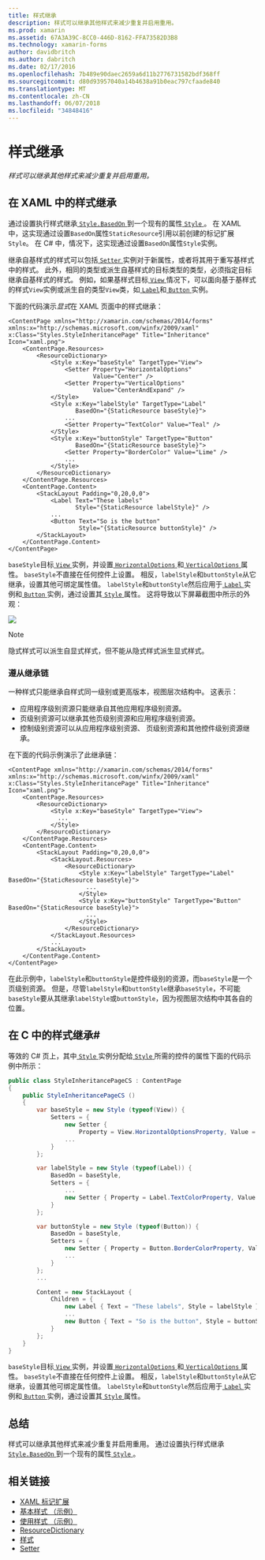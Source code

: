 ```yaml
---
title: 样式继承
description: 样式可以继承其他样式来减少重复并启用重用。
ms.prod: xamarin
ms.assetid: 67A3A39C-8CC0-446D-8162-FFA73582D3B8
ms.technology: xamarin-forms
author: davidbritch
ms.author: dabritch
ms.date: 02/17/2016
ms.openlocfilehash: 7b489e90daec2659a6d11b2776731582bdf368ff
ms.sourcegitcommit: d80d93957040a14b4638a91b0eac797cfaade840
ms.translationtype: MT
ms.contentlocale: zh-CN
ms.lasthandoff: 06/07/2018
ms.locfileid: "34848416"
---
```

# <a name="style-inheritance"></a>样式继承

_样式可以继承其他样式来减少重复并启用重用。_

## <a name="style-inheritance-in-xaml"></a>在 XAML 中的样式继承

通过设置执行样式继承[ `Style.BasedOn` ](https://developer.xamarin.com/api/property/Xamarin.Forms.Style.BasedOn/)到一个现有的属性[ `Style` ](https://developer.xamarin.com/api/type/Xamarin.Forms.Style/)。 在 XAML 中，这实现通过设置`BasedOn`属性`StaticResource`引用以前创建的标记扩展`Style`。 在 C# 中，情况下，这实现通过设置`BasedOn`属性`Style`实例。

继承自基样式的样式可以包括[ `Setter` ](https://developer.xamarin.com/api/type/Xamarin.Forms.Setter/)实例对于新属性，或者将其用于重写基样式中的样式。 此外，相同的类型或派生自基样式的目标类型的类型，必须指定目标继承自基样式的样式。 例如，如果基样式目标[ `View` ](https://developer.xamarin.com/api/type/Xamarin.Forms.View/)情况下，可以面向基于基样式的样式`View`实例或派生自的类型`View`类，如[ `Label`](https://developer.xamarin.com/api/type/Xamarin.Forms.Label/)和[ `Button` ](https://developer.xamarin.com/api/type/Xamarin.Forms.Button/)实例。

下面的代码演示*显式*在 XAML 页面中的样式继承：

```xaml
<ContentPage xmlns="http://xamarin.com/schemas/2014/forms" xmlns:x="http://schemas.microsoft.com/winfx/2009/xaml" x:Class="Styles.StyleInheritancePage" Title="Inheritance" Icon="xaml.png">
    <ContentPage.Resources>
        <ResourceDictionary>
            <Style x:Key="baseStyle" TargetType="View">
                <Setter Property="HorizontalOptions"
                        Value="Center" />
                <Setter Property="VerticalOptions"
                        Value="CenterAndExpand" />
            </Style>
            <Style x:Key="labelStyle" TargetType="Label"
                   BasedOn="{StaticResource baseStyle}">
                ...
                <Setter Property="TextColor" Value="Teal" />
            </Style>
            <Style x:Key="buttonStyle" TargetType="Button"
                   BasedOn="{StaticResource baseStyle}">
                <Setter Property="BorderColor" Value="Lime" />
                ...
            </Style>
        </ResourceDictionary>
    </ContentPage.Resources>
    <ContentPage.Content>
        <StackLayout Padding="0,20,0,0">
            <Label Text="These labels"
                   Style="{StaticResource labelStyle}" />
            ...
            <Button Text="So is the button"
                    Style="{StaticResource buttonStyle}" />
        </StackLayout>
    </ContentPage.Content>
</ContentPage>
```

`baseStyle`目标[ `View` ](https://developer.xamarin.com/api/type/Xamarin.Forms.View/)实例，并设置[ `HorizontalOptions` ](https://developer.xamarin.com/api/property/Xamarin.Forms.View.HorizontalOptions/)和[ `VerticalOptions` ](https://developer.xamarin.com/api/property/Xamarin.Forms.View.VerticalOptions/)属性。 `baseStyle`不直接在任何控件上设置。 相反，`labelStyle`和`buttonStyle`从它继承，设置其他可绑定属性值。 `labelStyle`和`buttonStyle`然后应用于[ `Label` ](https://developer.xamarin.com/api/type/Xamarin.Forms.Label/)实例和[ `Button` ](https://developer.xamarin.com/api/type/Xamarin.Forms.Button/)实例，通过设置其[ `Style` ](https://developer.xamarin.com/api/property/Xamarin.Forms.VisualElement.Style/)属性。 这将导致以下屏幕截图中所示的外观：

[![](inheritance-images/style-inheritance.png)](inheritance-images/style-inheritance-large.png#lightbox)

> [!NOTE]
> 隐式样式可以派生自显式样式，但不能从隐式样式派生显式样式。

### <a name="respecting-the-inheritance-chain"></a>遵从继承链

一种样式只能继承自样式同一级别或更高版本，视图层次结构中。 这表示：

- 应用程序级别资源只能继承自其他应用程序级别资源。
- 页级别资源可以继承其他页级别资源和应用程序级别资源。
- 控制级别资源可以从应用程序级别资源、 页级别资源和其他控件级别资源继承。

在下面的代码示例演示了此继承链：

```xaml
<ContentPage xmlns="http://xamarin.com/schemas/2014/forms" xmlns:x="http://schemas.microsoft.com/winfx/2009/xaml" x:Class="Styles.StyleInheritancePage" Title="Inheritance" Icon="xaml.png">
    <ContentPage.Resources>
        <ResourceDictionary>
            <Style x:Key="baseStyle" TargetType="View">
              ...
            </Style>
        </ResourceDictionary>
    </ContentPage.Resources>
    <ContentPage.Content>
        <StackLayout Padding="0,20,0,0">
            <StackLayout.Resources>
                <ResourceDictionary>
                    <Style x:Key="labelStyle" TargetType="Label" BasedOn="{StaticResource baseStyle}">
                      ...
                    </Style>
                    <Style x:Key="buttonStyle" TargetType="Button" BasedOn="{StaticResource baseStyle}">
                      ...
                    </Style>
                </ResourceDictionary>
            </StackLayout.Resources>
            ...
        </StackLayout>
    </ContentPage.Content>
</ContentPage>
```

在此示例中，`labelStyle`和`buttonStyle`是控件级别的资源，而`baseStyle`是一个页级别资源。 但是，尽管`labelStyle`和`buttonStyle`继承`baseStyle`，不可能`baseStyle`要从其继承`labelStyle`或`buttonStyle`，因为视图层次结构中其各自的位置。

## <a name="style-inheritance-in-c35"></a>在 C 中的样式继承&#35;

等效的 C# 页上，其中[ `Style` ](https://developer.xamarin.com/api/type/Xamarin.Forms.Style/)实例分配给[ `Style` ](https://developer.xamarin.com/api/property/Xamarin.Forms.VisualElement.Style/)所需的控件的属性下面的代码示例中所示：

```csharp
public class StyleInheritancePageCS : ContentPage
{
    public StyleInheritancePageCS ()
    {
        var baseStyle = new Style (typeof(View)) {
            Setters = {
                new Setter {
                    Property = View.HorizontalOptionsProperty, Value = LayoutOptions.Center    },
                ...
            }
        };

        var labelStyle = new Style (typeof(Label)) {
            BasedOn = baseStyle,
            Setters = {
                ...
                new Setter { Property = Label.TextColorProperty, Value = Color.Teal    }
            }
        };

        var buttonStyle = new Style (typeof(Button)) {
            BasedOn = baseStyle,
            Setters = {
                new Setter { Property = Button.BorderColorProperty, Value =    Color.Lime },
                ...
            }
        };
        ...

        Content = new StackLayout {
            Children = {
                new Label { Text = "These labels", Style = labelStyle },
                ...
                new Button { Text = "So is the button", Style = buttonStyle }
            }
        };
    }
}
```

`baseStyle`目标[ `View` ](https://developer.xamarin.com/api/type/Xamarin.Forms.View/)实例，并设置[ `HorizontalOptions` ](https://developer.xamarin.com/api/property/Xamarin.Forms.View.HorizontalOptions/)和[ `VerticalOptions` ](https://developer.xamarin.com/api/property/Xamarin.Forms.View.VerticalOptions/)属性。 `baseStyle`不直接在任何控件上设置。 相反，`labelStyle`和`buttonStyle`从它继承，设置其他可绑定属性值。 `labelStyle`和`buttonStyle`然后应用于[ `Label` ](https://developer.xamarin.com/api/type/Xamarin.Forms.Label/)实例和[ `Button` ](https://developer.xamarin.com/api/type/Xamarin.Forms.Button/)实例，通过设置其[ `Style` ](https://developer.xamarin.com/api/property/Xamarin.Forms.VisualElement.Style/)属性。

## <a name="summary"></a>总结

样式可以继承其他样式来减少重复并启用重用。 通过设置执行样式继承[ `Style.BasedOn` ](https://developer.xamarin.com/api/property/Xamarin.Forms.Style.BasedOn/)到一个现有的属性[ `Style` ](https://developer.xamarin.com/api/type/Xamarin.Forms.Style/)。


## <a name="related-links"></a>相关链接

- [XAML 标记扩展](~/xamarin-forms/xaml/xaml-basics/xaml-markup-extensions.md)
- [基本样式 （示例）](https://developer.xamarin.com/samples/xamarin-forms/UserInterface/Styles/BasicStyles/)
- [使用样式 （示例）](https://developer.xamarin.com/samples/xamarin-forms/WorkingWithStyles/)
- [ResourceDictionary](https://developer.xamarin.com/api/type/Xamarin.Forms.ResourceDictionary/)
- [样式](https://developer.xamarin.com/api/type/Xamarin.Forms.Style/)
- [Setter](https://developer.xamarin.com/api/type/Xamarin.Forms.Setter/)
